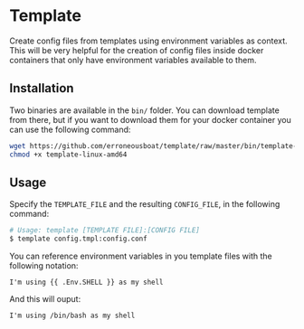 Template
========

Create config files from templates using environment variables as context.
This will be very helpful for the creation of config files inside
docker containers that only have environment variables available to them.

Installation
------------

Two binaries are available in the `bin/` folder. You can download template from
there, but if you want to download them for your docker container you can use
the following command:

```bash
wget https://github.com/erroneousboat/template/raw/master/bin/template-linux-amd64
chmod +x template-linux-amd64
```

Usage
-----

Specify the `TEMPLATE_FILE` and the resulting `CONFIG_FILE`, in the following
command:

```bash
# Usage: template [TEMPLATE FILE]:[CONFIG FILE]
$ template config.tmpl:config.conf
```

You can reference environment variables in you template files with the
following notation:

```
I'm using {{ .Env.SHELL }} as my shell
```

And this will ouput:

```
I'm using /bin/bash as my shell
```
